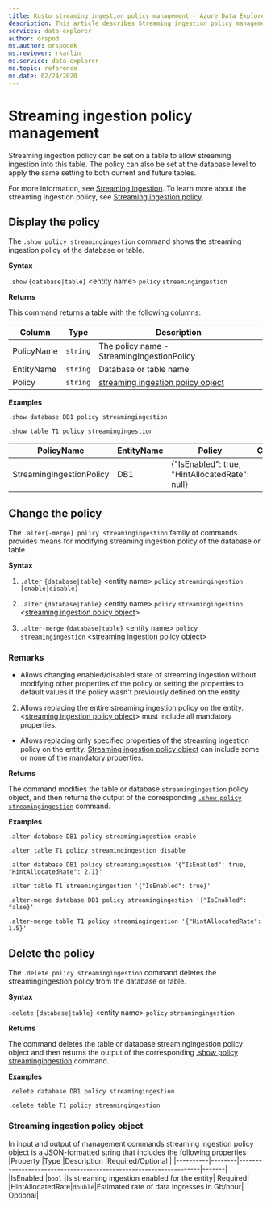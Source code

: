 ```yaml
---
title: Kusto streaming ingestion policy management - Azure Data Explorer
description: This article describes Streaming ingestion policy management in Azure Data Explorer.
services: data-explorer
author: orspod
ms.author: orspodek
ms.reviewer: rkarlin
ms.service: data-explorer
ms.topic: reference
ms.date: 02/24/2020
---
```

# Streaming ingestion policy management

Streaming ingestion policy can be set on a table to allow streaming ingestion into this table. The policy can also be set at the database level to apply the same setting to both current and future tables.

For more information, see [Streaming ingestion](../../ingest-data-streaming.md). To learn more about the streaming ingestion policy, see [Streaming ingestion policy](streamingingestionpolicy.md).

## Display the policy

The `.show policy streamingingestion` command shows the streaming ingestion policy of the database or table.
 
**Syntax**

`.show` `{database|table}` &lt;entity name&gt; `policy` `streamingingestion`

**Returns**

This command returns a table with the following columns:

|Column    |Type    |Description
|---|---|---
|PolicyName|`string`|The policy name - StreamingIngestionPolicy
|EntityName|`string`|Database or table name
|Policy    |`string`|[streaming ingestion policy object](#streaming-ingestion-policy-object)

**Examples**

```kusto
.show database DB1 policy streamingingestion

.show table T1 policy streamingingestion
```

|PolicyName|EntityName|Policy|ChildEntities|EntityType|
|---|---|---|---|---|
|StreamingIngestionPolicy|DB1|{"IsEnabled": true, "HintAllocatedRate": null}

## Change the policy

The `.alter[-merge] policy streamingingestion` family of commands provides means for modifying streaming ingestion policy of the database or table.

**Syntax**

1. `.alter` `{database|table}` &lt;entity name&gt; `policy` `streamingingestion` `[enable|disable]`

2. `.alter` `{database|table}` &lt;entity name&gt; `policy` `streamingingestion` &lt;[streaming ingestion policy object](#streaming-ingestion-policy-object)&gt;

3. `.alter-merge` `{database|table}` &lt;entity name&gt; `policy` `streamingingestion` &lt;[streaming ingestion policy object](#streaming-ingestion-policy-object)&gt;

### Remarks

* Allows changing enabled/disabled state of streaming ingestion without modifying other properties of the policy or setting the properties to default values if the policy wasn't previously defined on the entity.

2. Allows replacing the entire streaming ingestion policy on the entity. &lt;[streaming ingestion policy object](#streaming-ingestion-policy-object)&gt; must include all mandatory properties.

* Allows replacing only specified properties of the streaming ingestion policy on the entity. [Streaming ingestion policy object](#streaming-ingestion-policy-object) can include some or none of the mandatory properties.

**Returns**

The command modifies the table or database `streamingingestion` policy object, and then returns the output of the corresponding [`.show policy` `streamingingestion`](#display-the-policy) command.

**Examples**

```kusto
.alter database DB1 policy streamingingestion enable

.alter table T1 policy streamingingestion disable

.alter database DB1 policy streamingingestion '{"IsEnabled": true, "HintAllocatedRate": 2.1}'

.alter table T1 streamingingestion '{"IsEnabled": true}'

.alter-merge database DB1 policy streamingingestion '{"IsEnabled": false}'

.alter-merge table T1 policy streamingingestion '{"HintAllocatedRate": 1.5}'
```

## Delete the policy

The `.delete policy streamingingestion` command deletes the streamingingestion policy from the database or table.

**Syntax**

`.delete` `{database|table}` &lt;entity name&gt; `policy` `streamingingestion`

**Returns**

The command deletes the table or database streamingingestion policy object and then returns the output of the corresponding [.show policy streamingingestion](#display-the-policy) command.

**Examples**

```kusto
.delete database DB1 policy streamingingestion

.delete table T1 policy streamingingestion
```

### Streaming ingestion policy object

In input and output of management commands streaming ingestion policy object is a JSON-formatted string that includes the following properties
|Property  |Type    |Description                                                       |Required/Optional |
|----------|--------|------------------------------------------------------------------|-------|
|IsEnabled |`bool`  |Is streaming ingestion enabled for the entity| Required|
|HintAllocatedRate|`double`|Estimated rate of data ingresses in Gb/hour| Optional|
